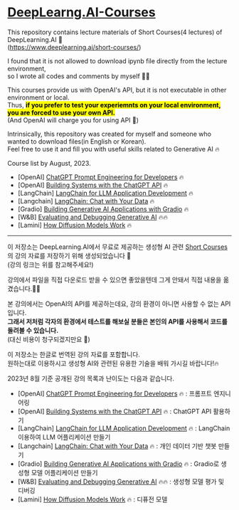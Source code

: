 # [DeepLearng.AI-Courses](https://www.deeplearning.ai/short-courses/)

This repository contains lecture materials of Short Courses(4 lectures) of DeepLearning.AI 🤖  
(https://www.deeplearning.ai/short-courses/)

I found that it is not allowed to download ipynb file directly from the lecture environment,  
so I wrote all codes and comments by myself ✍🏻

This courses provide us with OpenAI's API, but it is not executable in other environment or local.  
Thus, <mark>**if you prefer to test your experiemnts on your local environment, you are forced to use your own API.**</mark>  
(And OpenAI will charge you for using API 🥲)

Intrinsically, this repository was created for myself and someone who wanted to download files(in English or Korean).  
Feel free to use it and fill you with useful skills related to Generative AI 🔥


Course list by August, 2023.
- [OpenAI] [ChatGPT Prompt Engineering for Developers](https://github.com/chanmuzi/DeepLearng.AI-Courses/tree/main/ChatGPT_Prompt_Engineering_for_Developers) 🔥
- [OpenAI] [Building Systems with the ChatGPT API](https://github.com/chanmuzi/DeepLearng.AI-Courses/tree/main/Building_Systems_with_the_ChatGPT_API) 🔥
- [LangChain] [LangChain for LLM Application Development](https://github.com/chanmuzi/DeepLearng.AI-Courses/tree/main/LangChain_for_LLM_Application_Development) 🔥
- [Langchain] [LangChain: Chat with Your Data](https://github.com/chanmuzi/DeepLearng.AI-Courses/tree/main/LangChain_Chat_with_Your_Data) 🔥
- [Gradio] [Building Generative AI Applications with Gradio](https://github.com/chanmuzi/DeepLearng.AI-Courses/tree/main/Building_Generative_AI_Applications_with_Gradio) 🔥
- [W&B] [Evaluating and Debugging Generative AI](https://github.com/chanmuzi/DeepLearng.AI-Courses/tree/main/Evaluating_and_Debugging_Generative_AI) 🔥🔥
- [Lamini] [How Diffusion Models Work](https://github.com/chanmuzi/DeepLearng.AI-Courses/tree/main/How_Diffusion_Models_Work) 🔥

---

이 저장소는 DeepLearning.AI에서 무료로 제공하는 생성형 AI 관련 [Short Courses](https://www.deeplearning.ai/short-courses/)의 강의 자료를 저장하기 위해 생성되었습니다 🤖  
(강의 링크는 위를 참고해주세요!)  

강의에서 파일을 직접 다운로드 받을 수 있으면 좋았을텐데 그게 안돼서 직접 내용을 옮겼습니다.✍🏻  

본 강의에서는 OpenAI의 API를 제공하는데요, 강의 환경이 아니면 사용할 수 없는 API입니다.  
**그래서 저처럼 각자의 환경에서 테스트를 해보실 분들은 본인의 API를 사용해서 코드를 돌려볼 수 있습니다.**  
(대신 비용이 청구되겠지만요 🥲)  

이 저장소는 한글로 번역된 강의 자료를 포함합니다.  
원하는대로 이용하시고 생성형 AI와 관련된 유용한 기술을 배워 가시길 바랍니다!🔥  

2023년 8월 기준 공개된 강의 목록과 난이도는 다음과 같습니다.
- [OpenAI] [ChatGPT Prompt Engineering for Developers](https://github.com/chanmuzi/DeepLearng.AI-Courses/tree/main/ChatGPT_Prompt_Engineering_for_Developers) 🔥 : 프롬프트 엔지니어링
- [OpenAI] [Building Systems with the ChatGPT API](https://github.com/chanmuzi/DeepLearng.AI-Courses/tree/main/Building_Systems_with_the_ChatGPT_API) 🔥 : ChatGPT API 활용하기
- [LangChain] [LangChain for LLM Application Development](https://github.com/chanmuzi/DeepLearng.AI-Courses/tree/main/LangChain_for_LLM_Application_Development) 🔥 : LangChain 이용하여 LLM 어플리케이션 만들기
- [Langchain] [LangChain: Chat with Your Data](https://github.com/chanmuzi/DeepLearng.AI-Courses/tree/main/LangChain_Chat_with_Your_Data) 🔥 : 개인 데이터 기반 챗봇 만들기
- [Gradio] [Building Generative AI Applications with Gradio](https://github.com/chanmuzi/DeepLearng.AI-Courses/tree/main/Building_Generative_AI_Applications_with_Gradio) 🔥 : Gradio로 생성형 모델 어플리케이션 만들기
- [W&B] [Evaluating and Debugging Generative AI](https://github.com/chanmuzi/DeepLearng.AI-Courses/tree/main/Evaluating_and_Debugging_Generative_AI) 🔥🔥 : 생성형 모델 평가 및 디버깅
- [Lamini] [How Diffusion Models Work](https://github.com/chanmuzi/DeepLearng.AI-Courses/tree/main/How_Diffusion_Models_Work) 🔥 : 디퓨전 모델


